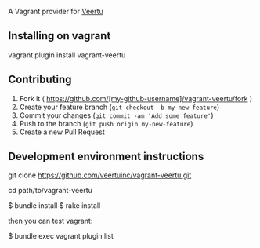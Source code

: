 
A Vagrant provider for [Veertu](https://veertu.com/)


## Installing on vagrant

vagrant plugin install vagrant-veertu



## Contributing

1. Fork it ( https://github.com/[my-github-username]/vagrant-veertu/fork )
2. Create your feature branch (`git checkout -b my-new-feature`)
3. Commit your changes (`git commit -am 'Add some feature'`)
4. Push to the branch (`git push origin my-new-feature`)
5. Create a new Pull Request


## Development environment instructions

git clone https://github.com/veertuinc/vagrant-veertu.git

cd path/to/vagrant-veertu

$ bundle install
$ rake install


then you can test vagrant:

$ bundle exec vagrant plugin list


